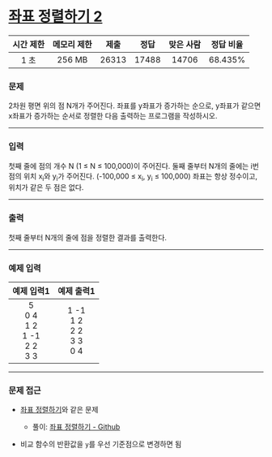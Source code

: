# [좌표 정렬하기 2](https://www.acmicpc.net/problem/11651)

<div align = center>

| 시간 제한 | 메모리 제한 | 제출  | 정답  | 맞은 사람 | 정답 비율 |
| :-------: | :---------: | :---: | :---: | :-------: | :-------: |
|   1 초    |   256 MB    | 26313 | 17488 |   14706   |  68.435%  |

</div>

### 문제

2차원 평면 위의 점 N개가 주어진다. 좌표를 y좌표가 증가하는 순으로, y좌표가 같으면 x좌표가 증가하는 순서로 정렬한 다음 출력하는 프로그램을 작성하시오.

---

### 입력

첫째 줄에 점의 개수 N (1 ≤ N ≤ 100,000)이 주어진다. 둘째 줄부터 N개의 줄에는 i번점의 위치 x<sub>i</sub>와 y<sub>i</sub>가 주어진다. (-100,000 ≤ x<sub>i</sub>, y<sub>i</sub> ≤ 100,000) 좌표는 항상 정수이고, 위치가 같은 두 점은 없다.

---

### 출력

첫째 줄부터 N개의 줄에 점을 정렬한 결과를 출력한다.

---

### 예제 입력

|                 예제 입력1                 |              예제 출력1              |
| :----------------------------------------: | :----------------------------------: |
| 5<br/>0 4<br/>1 2<br/>1 -1<br/>2 2<br/>3 3 | 1 -1<br/>1 2<br/>2 2<br/>3 3<br/>0 4 |

---

### 문제 접근

  - [좌표 정렬하기](https://www.acmicpc.net/problem/11650)와 같은 문제

    - 풀이: [좌표 정렬하기 - Github](https://github.com/firemancha/Algorithm/tree/main/Baekjoon/Sorting/%5B11650%5D%EC%A2%8C%ED%91%9C%20%EC%A0%95%EB%A0%AC%ED%95%98%EA%B8%B0)

  - 비교 함수의 반환값을 `y`를 우선 기준점으로 변경하면 됨